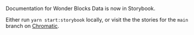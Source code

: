 Documentation for Wonder Blocks Data is now in Storybook.

Either run `yarn start:storybook` locally, or visit the the stories for the `main` branch on [Chromatic](https://main--5e1bf4b385e3fb0020b7073c.chromatic.com).
